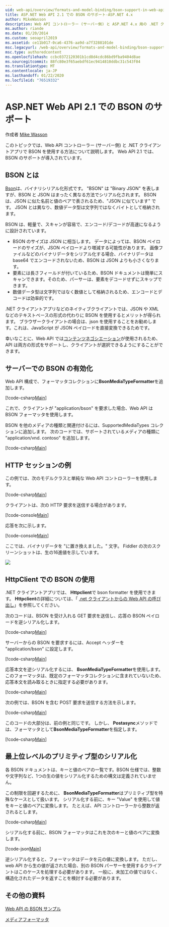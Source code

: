 ```yaml
---
uid: web-api/overview/formats-and-model-binding/bson-support-in-web-api-21
title: ASP.NET Web API 2.1 での BSON のサポート-ASP.NET 4.x
author: MikeWasson
description: Web API コントローラー (サーバー側) と ASP.NET 4.x 用の .NET クライアントアプリで、BSON を使用する方法について説明します。
ms.author: riande
ms.date: 01/20/2014
ms.custom: seoapril2019
ms.assetid: ce11b017-0ca6-4376-aa9d-a7f3288101de
msc.legacyurl: /web-api/overview/formats-and-model-binding/bson-support-in-web-api-21
msc.type: authoredcontent
ms.openlocfilehash: ccbc0372120301b1cd8d4cdc86bd9fba9404d8ae
ms.sourcegitcommit: 88fc80e3f65aebdf61ec9414810ddbc31c543f04
ms.translationtype: MT
ms.contentlocale: ja-JP
ms.lasthandoff: 01/22/2020
ms.locfileid: "76519332"
---
```

# <a name="bson-support-in-aspnet-web-api-21"></a>ASP.NET Web API 2.1 での BSON のサポート

作成者 [Mike Wasson](https://github.com/MikeWasson)

このトピックでは、Web API コントローラー (サーバー側) と .NET クライアントアプリで BSON を使用する方法について説明します。 Web API 2.1 では、BSON のサポートが導入されています。 

## <a name="what-is-bson"></a>BSON とは

[Bson](http://bsonspec.org/)は、バイナリシリアル化形式です。 "BSON" は "Binary JSON" を表しますが、BSON と JSON はまったく異なる方法でシリアル化されます。 BSON は、JSON に似た名前と値のペアで表されるため、"JSON に似ています" です。 JSON とは異なり、数値データ型は文字列ではなくバイトとして格納されます。

BSON は、軽量で、スキャンが容易で、エンコード/デコードが高速になるように設計されています。

- BSON のサイズは JSON に相当します。 データによっては、BSON ペイロードのサイズが、JSON ペイロードより増減する可能性があります。 画像ファイルなどのバイナリデータをシリアル化する場合、バイナリデータは base64 でエンコードされないため、BSON は JSON よりも小さくなります。
- 要素には長さフィールドが付いているため、BSON ドキュメントは簡単にスキャンできます。そのため、パーサーは、要素をデコードせずにスキップできます。
- 数値データ型は文字列ではなく数値として格納されるため、エンコードとデコードは効率的です。

.NET クライアントアプリなどのネイティブクライアントでは、JSON や XML などのテキストベースの形式の代わりに BSON を使用するとメリットが得られます。 ブラウザークライアントの場合は、json を使用することをお勧めします。これは、JavaScript が JSON ペイロードを直接変換できるためです。

幸いなことに、Web API では[コンテンツネゴシエーション](content-negotiation.md)が使用されるため、API は両方の形式をサポートし、クライアントが選択できるようにすることができます。

## <a name="enabling-bson-on-the-server"></a>サーバーでの BSON の有効化

Web API 構成で、フォーマッタコレクションに**BsonMediaTypeFormatter**を追加します。

[!code-csharp[Main](bson-support-in-web-api-21/samples/sample1.cs)]

これで、クライアントが "application/bson" を要求した場合、Web API は BSON フォーマッタを使用します。

BSON を他のメディアの種類と関連付けるには、SupportedMediaTypes コレクションに追加します。 次のコードでは、サポートされているメディアの種類に "application/vnd. contoso" を追加します。

[!code-csharp[Main](bson-support-in-web-api-21/samples/sample2.cs)]

## <a name="example-http-session"></a>HTTP セッションの例

この例では、次のモデルクラスと単純な Web API コントローラーを使用します。

[!code-csharp[Main](bson-support-in-web-api-21/samples/sample3.cs)]

クライアントは、次の HTTP 要求を送信する場合があります。

[!code-console[Main](bson-support-in-web-api-21/samples/sample4.cmd)]

応答を次に示します。

[!code-console[Main](bson-support-in-web-api-21/samples/sample5.cmd)]

ここでは、バイナリデータを &quot;に置き換えました。&quot; 文字。 Fiddler の次のスクリーンショットは、生の16進値を示しています。

[![](bson-support-in-web-api-21/_static/image2.png)](bson-support-in-web-api-21/_static/image1.png)

## <a name="using-bson-with-httpclient"></a>HttpClient での BSON の使用

.NET クライアントアプリでは、 **Httpclient**で bson formatter を使用できます。 **Httpclient**の詳細については、「 [.net クライアントからの Web API の呼び出し](../advanced/calling-a-web-api-from-a-net-client.md)」を参照してください。

次のコードは、BSON を受け入れる GET 要求を送信し、応答の BSON ペイロードを逆シリアル化します。

[!code-csharp[Main](bson-support-in-web-api-21/samples/sample6.cs)]

サーバーからの BSON を要求するには、Accept ヘッダーを "application/bson" に設定します。

[!code-csharp[Main](bson-support-in-web-api-21/samples/sample7.cs)]

応答本文を逆シリアル化するには、 **BsonMediaTypeFormatter**を使用します。 このフォーマッタは、既定のフォーマッタコレクションに含まれていないため、応答本文を読み取るときに指定する必要があります。

[!code-csharp[Main](bson-support-in-web-api-21/samples/sample8.cs)]

次の例では、BSON を含む POST 要求を送信する方法を示します。

[!code-csharp[Main](bson-support-in-web-api-21/samples/sample9.cs)]

このコードの大部分は、前の例と同じです。 しかし、 **Postasync**メソッドでは、フォーマッタとして**BsonMediaTypeFormatter**を指定します。

[!code-csharp[Main](bson-support-in-web-api-21/samples/sample10.cs)]

## <a name="serializing-top-level-primitive-types"></a>最上位レベルのプリミティブ型のシリアル化

各 BSON ドキュメントは、キーと値のペアの一覧です。BSON 仕様では、整数や文字列など、1つの生の値をシリアル化するための構文は定義されていません。

この制限を回避するために、 **BsonMediaTypeFormatter**はプリミティブ型を特殊なケースとして扱います。 シリアル化する前に、キー "Value" を使用して値をキーと値のペアに変換します。 たとえば、API コントローラーから整数が返されるとします。

[!code-csharp[Main](bson-support-in-web-api-21/samples/sample11.cs)]

シリアル化する前に、BSON フォーマッタはこれを次のキーと値のペアに変換します。

[!code-json[Main](bson-support-in-web-api-21/samples/sample12.json)]

逆シリアル化すると、フォーマッタはデータを元の値に変換します。 ただし、web API から生の値が返された場合、別の BSON パーサーを使用するクライアントはこのケースを処理する必要があります。 一般に、未加工の値ではなく、構造化されたデータを返すことを検討する必要があります。

## <a name="additional-resources"></a>その他の資料

[Web API の BSON サンプル](https://github.com/aspnet/samples/tree/master/samples/aspnet/WebApi/BSONSample/)

[メディアフォーマッタ](media-formatters.md)
